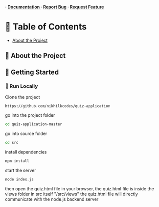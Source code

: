 <h4> <span> · </span> <a href="https://github.com/nikhilkcodes/quiz-application/blob/master/README.md"> Documentation </a> <span> · </span> <a href="https://github.com/nikhilkcodes/quiz-application/issues"> Report Bug </a> <span> · </span> <a href="https://github.com/nikhilkcodes/quiz-application/issues"> Request Feature </a> </h4>


# :notebook_with_decorative_cover: Table of Contents

- [About the Project](#star2-about-the-project)


## :star2: About the Project

## :toolbox: Getting Started

### :running: Run Locally

Clone the project

```bash
https://github.com/nikhilkcodes/quiz-application
```
go into the project folder
```bash
cd quiz-application-master
```
go into source folder
```bash
cd src
```
install dependencies
```bash
npm install
```
start the server
```bash
node index.js
```
then open the quiz.html file in your browser, the quiz.html file is inside the views folder in src itself "/src/views"
the quiz.html file will directly communicate with the node.js backend server
